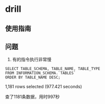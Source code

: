 # drill

## 使用指南

## 问题

1. 有的指令执行非常慢

   

```text
SELECT TABLE_SCHEMA, TABLE_NAME, TABLE_TYPE
FROM INFORMATION_SCHEMA.`TABLES`
ORDER BY TABLE_NAME DESC;
```

1,181 rows selected (977.421 seconds)

查了1181条数据，用时997秒


